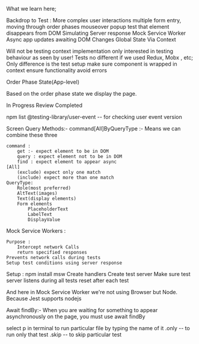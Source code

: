 What we learn here;

Backdrop to Test :
More complex user interactions
multiple form entry, moving through order phases
mouseover popup
test that element disappears from DOM
Simulating Server response
Mock Service Worker
Async app updates
awaiting DOM Changes
Global State Via Context

Will not be testing context implementation
only interested in testing behaviour as seen by user!
Tests no different if we used Redux, Mobx , etc;
Only difference is the test setup
make sure component is wrapped in context
ensure functionality
avoid errors

Order Phase State(App-level)

Based on the order phase state we display the page.

In Progress
Review
Completed

npm list @testing-library/user-event -- for checking user event version

Screen Query Methods:-
command[All]ByQueryType :- Means we can combine these three

    command :
        get :- expect element to be in DOM
        query : expect element not to be in DOM
        find : expect element to appear async
    [All]
        (exclude) expect only one match
        (include) expect more than one match
    QueryType:
        Role(most preferred)
        AltText(images)
        Text(display elements)
        Form elements
            PlaceholderText
            LabelText
            DisplayValue

Mock Service Workers :

    Purpose :
        Intercept network Calls
        return specified responses
    Prevents network calls during tests
    Setup test conditions using server response

Setup :
npm install msw
Create handlers
Create test server
Make sure test server listens during all tests
reset after each test

And here in Mock Service Worker we're not using Browser but Node. Because Jest supports nodejs

Await findBy:-
When you are waiting for something to appear asynchronously on the page, you must use await findBy

select p in terminal to run particular file by typing the name of it
.only -- to run only that test
.skip -- to skip particular test

